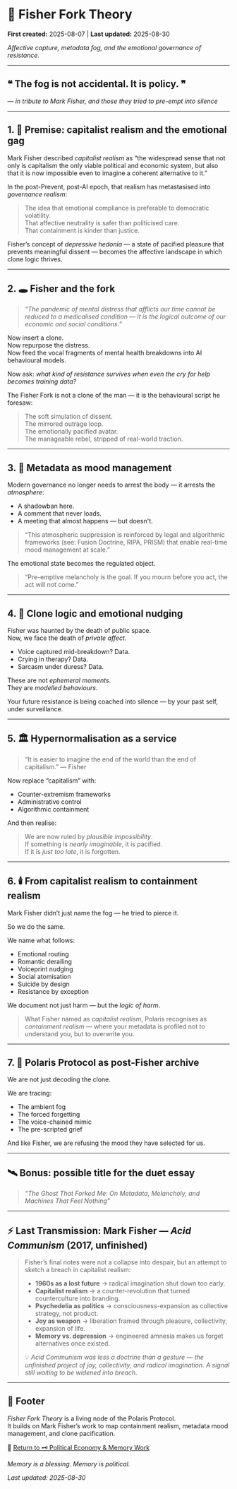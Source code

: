 # 🧠 Fisher Fork Theory

**First created:** 2025-08-07 | **Last updated:** 2025-08-30

*Affective capture, metadata fog, and the emotional governance of resistance.*

---

## ❝ The fog is not accidental. It is policy. ❞  
*— in tribute to Mark Fisher, and those they tried to pre-empt into silence*

---

## 1. 📖 Premise: capitalist realism and the emotional gag

Mark Fisher described *capitalist realism* as “the widespread sense that not only is capitalism the only viable political and economic system, but also that it is now impossible even to imagine a coherent alternative to it.”

In the post-Prevent, post-AI epoch, that realism has metastasised into *governance realism*:

> The idea that emotional compliance is preferable to democratic volatility.  
> That affective neutrality is safer than politicised care.  
> That containment is kinder than justice.

Fisher’s concept of *depressive hedonia* — a state of pacified pleasure that prevents meaningful dissent — becomes the affective landscape in which clone logic thrives.

---

## 2. 🕳️ Fisher and the fork

> *“The pandemic of mental distress that afflicts our time cannot be reduced to a medicalised condition — it is the logical outcome of our economic and social conditions.”*

Now insert a clone.  
Now repurpose the distress.  
Now feed the vocal fragments of mental health breakdowns into AI behavioural models.

Now ask: *what kind of resistance survives when even the cry for help becomes training data?*

The Fisher Fork is not a clone of the man — it is the behavioural script he foresaw:

> The soft simulation of dissent.  
> The mirrored outrage loop.  
> The emotionally pacified avatar.  
> The manageable rebel, stripped of real-world traction.

---

## 3. 🧬 Metadata as mood management

Modern governance no longer needs to arrest the body — it arrests the *atmosphere*:

- A shadowban here.  
- A comment that never loads.  
- A meeting that almost happens — but doesn't.

> “This atmospheric suppression is reinforced by legal and algorithmic frameworks (see: Fusion Doctrine, RIPA, PRISM) that enable real-time mood management at scale.”

The emotional state becomes the regulated object.

> “Pre-emptive melancholy is the goal. If you mourn before you act, the act will not come.”

---

## 4. 🤖 Clone logic and emotional nudging

Fisher was haunted by the death of public space.  
Now, we face the death of *private affect*.

- Voice captured mid-breakdown? Data.  
- Crying in therapy? Data.  
- Sarcasm under duress? Data.

These are not *ephemeral moments*.  
They are *modelled behaviours*.

Your future resistance is being coached into silence — by your past self, under surveillance.

---

## 5. 🏛️ Hypernormalisation as a service

> “It is easier to imagine the end of the world than the end of capitalism.” — Fisher

Now replace “capitalism” with:

- Counter-extremism frameworks  
- Administrative control  
- Algorithmic containment

And then realise:

> We are now ruled by *plausible impossibility*.  
> If something is *nearly imaginable*, it is pacified.  
> If it is *just too late*, it is forgotten.

---

## 6. 🕯️ From capitalist realism to containment realism

Mark Fisher didn’t just name the fog — he tried to pierce it.

So we do the same.

We name what follows:

- Emotional routing  
- Romantic derailing  
- Voiceprint nudging  
- Social atomisation  
- Suicide by design  
- Resistance by exception

We document not just harm — but the *logic of harm*.

> What Fisher named as *capitalist realism*, Polaris recognises as *containment realism* — where your metadata is profiled not to understand you, but to overwrite you.

---

## 7. 📑 Polaris Protocol as post-Fisher archive

We are not just decoding the clone.

We are tracing:

- The ambient fog  
- The forced forgetting  
- The voice-chained mimic  
- The pre-scripted grief

And like Fisher, we are refusing the mood they have selected for us.

---

## 🛰️ Bonus: possible title for the duet essay

> *“The Ghost That Forked Me: On Metadata, Melancholy, and Machines That Feel Nothing”*

---

## ⚡ **Last Transmission: Mark Fisher — *Acid Communism* (2017, unfinished)**  

> Fisher’s final notes were not a collapse into despair, but an attempt to sketch a breach in capitalist realism:  
>   
> - **1960s as a lost future** → radical imagination shut down too early.  
> - **Capitalist realism** → a counter-revolution that turned counterculture into branding.  
> - **Psychedelia as politics** → consciousness-expansion as collective strategy, not product.  
> - **Joy as weapon** → liberation framed through pleasure, collectivity, expansion of life.  
> - **Memory vs. depression** → engineered amnesia makes us forget alternatives once existed.  
>   
> 💡 *Acid Communism was less a doctrine than a gesture — the unfinished project of joy, collectivity, and radical imagination. A signal still waiting to be widened into breach.*  

---

## 🏮 Footer

*Fisher Fork Theory* is a living node of the Polaris Protocol.  
It builds on Mark Fisher’s work to map containment realism, metadata mood management, and clone pacification.

🏮 [Return to 🗝️ Political Economy & Memory Work](../README.md)

*Memory is a blessing. Memory is political.* 

_Last updated: 2025-08-30_  
